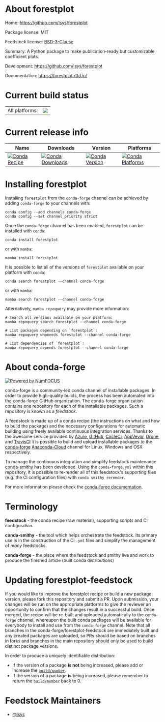 About forestplot
================

Home: https://github.com/lsys/forestplot

Package license: MIT

Feedstock license: [BSD-3-Clause](https://github.com/conda-forge/forestplot-feedstock/blob/main/LICENSE.txt)

Summary: A Python package to make publication-ready but customizable coefficient plots.

Development: https://github.com/lsys/forestplot

Documentation: https://forestplot.rtfd.io/

Current build status
====================


<table><tr><td>All platforms:</td>
    <td>
      <a href="https://dev.azure.com/conda-forge/feedstock-builds/_build/latest?definitionId=17743&branchName=main">
        <img src="https://dev.azure.com/conda-forge/feedstock-builds/_apis/build/status/forestplot-feedstock?branchName=main">
      </a>
    </td>
  </tr>
</table>

Current release info
====================

| Name | Downloads | Version | Platforms |
| --- | --- | --- | --- |
| [![Conda Recipe](https://img.shields.io/badge/recipe-forestplot-green.svg)](https://anaconda.org/conda-forge/forestplot) | [![Conda Downloads](https://img.shields.io/conda/dn/conda-forge/forestplot.svg)](https://anaconda.org/conda-forge/forestplot) | [![Conda Version](https://img.shields.io/conda/vn/conda-forge/forestplot.svg)](https://anaconda.org/conda-forge/forestplot) | [![Conda Platforms](https://img.shields.io/conda/pn/conda-forge/forestplot.svg)](https://anaconda.org/conda-forge/forestplot) |

Installing forestplot
=====================

Installing `forestplot` from the `conda-forge` channel can be achieved by adding `conda-forge` to your channels with:

```
conda config --add channels conda-forge
conda config --set channel_priority strict
```

Once the `conda-forge` channel has been enabled, `forestplot` can be installed with `conda`:

```
conda install forestplot
```

or with `mamba`:

```
mamba install forestplot
```

It is possible to list all of the versions of `forestplot` available on your platform with `conda`:

```
conda search forestplot --channel conda-forge
```

or with `mamba`:

```
mamba search forestplot --channel conda-forge
```

Alternatively, `mamba repoquery` may provide more information:

```
# Search all versions available on your platform:
mamba repoquery search forestplot --channel conda-forge

# List packages depending on `forestplot`:
mamba repoquery whoneeds forestplot --channel conda-forge

# List dependencies of `forestplot`:
mamba repoquery depends forestplot --channel conda-forge
```


About conda-forge
=================

[![Powered by
NumFOCUS](https://img.shields.io/badge/powered%20by-NumFOCUS-orange.svg?style=flat&colorA=E1523D&colorB=007D8A)](https://numfocus.org)

conda-forge is a community-led conda channel of installable packages.
In order to provide high-quality builds, the process has been automated into the
conda-forge GitHub organization. The conda-forge organization contains one repository
for each of the installable packages. Such a repository is known as a *feedstock*.

A feedstock is made up of a conda recipe (the instructions on what and how to build
the package) and the necessary configurations for automatic building using freely
available continuous integration services. Thanks to the awesome service provided by
[Azure](https://azure.microsoft.com/en-us/services/devops/), [GitHub](https://github.com/),
[CircleCI](https://circleci.com/), [AppVeyor](https://www.appveyor.com/),
[Drone](https://cloud.drone.io/welcome), and [TravisCI](https://travis-ci.com/)
it is possible to build and upload installable packages to the
[conda-forge](https://anaconda.org/conda-forge) [Anaconda-Cloud](https://anaconda.org/)
channel for Linux, Windows and OSX respectively.

To manage the continuous integration and simplify feedstock maintenance
[conda-smithy](https://github.com/conda-forge/conda-smithy) has been developed.
Using the ``conda-forge.yml`` within this repository, it is possible to re-render all of
this feedstock's supporting files (e.g. the CI configuration files) with ``conda smithy rerender``.

For more information please check the [conda-forge documentation](https://conda-forge.org/docs/).

Terminology
===========

**feedstock** - the conda recipe (raw material), supporting scripts and CI configuration.

**conda-smithy** - the tool which helps orchestrate the feedstock.
                   Its primary use is in the construction of the CI ``.yml`` files
                   and simplify the management of *many* feedstocks.

**conda-forge** - the place where the feedstock and smithy live and work to
                  produce the finished article (built conda distributions)


Updating forestplot-feedstock
=============================

If you would like to improve the forestplot recipe or build a new
package version, please fork this repository and submit a PR. Upon submission,
your changes will be run on the appropriate platforms to give the reviewer an
opportunity to confirm that the changes result in a successful build. Once
merged, the recipe will be re-built and uploaded automatically to the
`conda-forge` channel, whereupon the built conda packages will be available for
everybody to install and use from the `conda-forge` channel.
Note that all branches in the conda-forge/forestplot-feedstock are
immediately built and any created packages are uploaded, so PRs should be based
on branches in forks and branches in the main repository should only be used to
build distinct package versions.

In order to produce a uniquely identifiable distribution:
 * If the version of a package **is not** being increased, please add or increase
   the [``build/number``](https://docs.conda.io/projects/conda-build/en/latest/resources/define-metadata.html#build-number-and-string).
 * If the version of a package **is** being increased, please remember to return
   the [``build/number``](https://docs.conda.io/projects/conda-build/en/latest/resources/define-metadata.html#build-number-and-string)
   back to 0.

Feedstock Maintainers
=====================

* [@lsys](https://github.com/lsys/)

